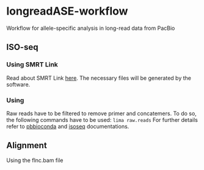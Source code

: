 # longreadASE-workflow
Workflow for allele-specific analysis in long-read data from PacBio

## ISO-seq
### Using SMRT Link
Read about SMRT Link [here](https://www.pacb.com/wp-content/uploads/SMRT_Link_User_Guide_v12.0.pdf).
The necessary files will be generated by the software.

### Using 
Raw reads have to be filtered to remove primer and concatemers. To do so, the following commands have to be used:
`lima raw.reads` 
For further details refer to [pbbioconda](https://github.com/PacificBiosciences/pbbioconda) and [isoseq](https://isoseq.how/) documentations.
## Alignment
Using the flnc.bam file 
